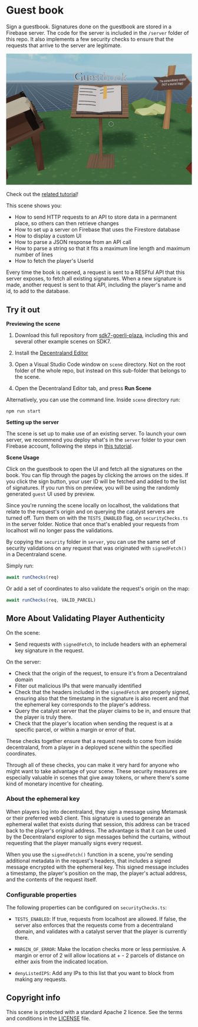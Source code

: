 # Guest book

Sign a guestbook. Signatures done on the guestbook are stored in a Firebase server. The code for the server is included in the `/server` folder of this repo. It also implements a few security checks to ensure that the requests that arrive to the server are legitimate.

![](screenshot.png)

Check out the [related tutorial](https://decentraland.org/blog/tutorials/servers-part-2/)!

This scene shows you:

- How to send HTTP requests to an API to store data in a permanent place, so others can then retrieve changes
- How to set up a server on Firebase that uses the Firestore database
- How to display a custom UI
- How to parse a JSON response from an API call
- How to parse a string so that it fits a maximum line length and maximum number of lines
- How to fetch the player's UserId


Every time the book is opened, a request is sent to a RESFful API that this server exposes, to fetch all existing signatures. When a new signature is made, another request is sent to that API, including the player's name and id, to add to the database.

## Try it out

**Previewing the scene**

1. Download this full repository from [sdk7-goerli-plaza](https://github.com/decentraland/sdk7-goerli-plaza/tree/main), including this and several other example scenes on SDK7.

2. Install the [Decentraland Editor](https://docs.decentraland.org/creator/development-guide/sdk7/editor/)

3. Open a Visual Studio Code window on `scene` directory. Not on the root folder of the whole repo, but instead on this sub-folder that belongs to the scene.

4. Open the Decentraland Editor tab, and press **Run Scene**

Alternatively, you can use the command line. Inside `scene` directory run:

```
npm run start
```

**Setting up the server**

The scene is set up to make use of an existing server. To launch your own server, we recommend you deploy what's in the `server` folder to your own Firebase account, following the steps in [this tutorial](https://decentraland.org/blog/tutorials/servers-part-2/).

**Scene Usage**

Click on the guestbook to open the UI and fetch all the signatures on the book. You can flip through the pages by clicking the arrows on the sides. If you click the sign button, your user ID will be fetched and added to the list of signatures. If you run this on preview, you will be using the randomly generated `guest` UI used by preview.

Since you're running the scene locally on localhost, the validations that relate to the request's origin and on querying the catalyst servers are turned off. Turn them on with the `TESTS_ENABLED` flag, on `securityChecks.ts` in the server folder. Notice that once that's enabled your requests from localhost will no longer pass the validations.

By copying the `security` folder in `server`, you can use the same set of security validations on any request that was originated with `signedFetch()` in a Decentraland scene.

Simply run:

```ts
await runChecks(req)
```

Or add a set of coordinates to also validate the request's origin on the map:

```ts
await runChecks(req, VALID_PARCEL)
```

## More About Validating Player Authenticity

On the scene:

- Send requests with `signedFetch`, to include headers with an ephemeral key signature in the request.

On the server:

- Check that the origin of the request, to ensure it's from a Decentraland domain
- Filter out malicious IPs that were manually identified
- Check that the headers included in the `signedFetch` are properly signed, ensuring also that the timestamp in the signature is also recent and that the ephemeral key corresponds to the player's address.
- Query the catalyst server that the player claims to be in, and ensure that the player is truly there.
- Check that the player's location when sending the request is at a specific parcel, or within a margin or error of that.

These checks together ensure that a request needs to come from inside decentraland, from a player in a deployed scene within the specified coordinates.

Through all of these checks, you can make it very hard for anyone who might want to take advantage of your scene. These security measures are especially valuable in scenes that give away tokens, or where there's some kind of monetary incentive for cheating.

### About the ephemeral key

When players log into decentraland, they sign a message using Metamask or their preferred web3 client. This signature is used to generate an ephemeral wallet that exists during that session, this address can be traced back to the player's original address. The advantage is that it can be used by the Decentraland explorer to sign messages behind the curtains, without requesting that the player manually signs every request.

When you use the `signedFetch()` function in a scene, you're sending additional metadata in the request's headers, that includes a signed message encrypted with the ephemeral key. This signed message includes a timestamp, the player's position on the map, the player's actual address, and the contents of the request itself.

### Configurable properties

The following properties can be configured on `securityChecks.ts`:

- `TESTS_ENABLED`: If true, requests from localhost are allowed. If false, the server also enforces that the requests come from a decentraland domain, and validates with a catalyst server that the player is currently there.

- `MARGIN_OF_ERROR`: Make the location checks more or less permissive. A margin or error of 2 will allow locations at + - 2 parcels of distance on either axis from the indicated location.

- `denyListedIPS`: Add any IPs to this list that you want to block from making any requests.

## Copyright info

This scene is protected with a standard Apache 2 licence. See the terms and conditions in the [LICENSE](/LICENSE) file.

